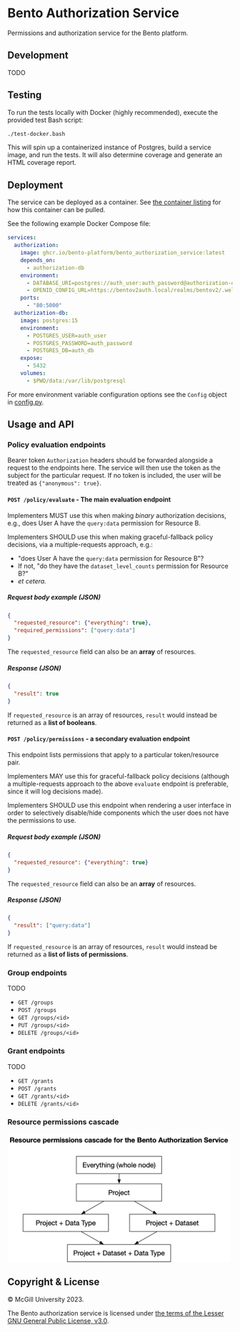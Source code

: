 # Bento Authorization Service

Permissions and authorization service for the Bento platform.




## Development

TODO




## Testing

To run the tests locally with Docker (highly recommended), execute the provided test Bash script:

```bash
./test-docker.bash
```

This will spin up a containerized instance of Postgres, build a service image, and run the tests.
It will also determine coverage and generate an HTML coverage report.




## Deployment

The service can be deployed as a container. See 
[the container listing](https://github.com/bento-platform/bento_authorization_service/pkgs/container/bento_authorization_service)
for how this container can be pulled.

See the following example Docker Compose file:

```yaml
services:
  authorization:
    image: ghcr.io/bento-platform/bento_authorization_service:latest
    depends_on:
      - authorization-db
    environment:
      - DATABASE_URI=postgres://auth_user:auth_password@authorization-db:5432/auth_db
      - OPENID_CONFIG_URL=https://bentov2auth.local/realms/bentov2/.well-known/openid-configuration
    ports:
      - "80:5000"
  authorization-db:
    image: postgres:15
    environment:
      - POSTGRES_USER=auth_user
      - POSTGRES_PASSWORD=auth_password
      - POSTGRES_DB=auth_db
    expose:
      - 5432
    volumes:
      - $PWD/data:/var/lib/postgresql
```

For more environment variable configuration options see the `Config` object in
[config.py](./bento_authorization_service/config.py).




## Usage and API

### Policy evaluation endpoints

Bearer token `Authorization` headers should be forwarded alongside a request to the endpoints here.
The service will then use the token as the subject for the particular request. If no token is included,
the user will be treated as `{"anonymous": true}`.

#### `POST /policy/evaluate` - The main evaluation endpoint

Implementers MUST use this when making *binary* authorization decisions, e.g., does User A have the 
`query:data` permission for Resource B.

Implementers SHOULD use this when making graceful-fallback policy decisions, via a multiple-requests approach, e.g.:

* "does User A have the `query:data` permission for Resource B"? 
* If not, "do they have the `dataset_level_counts` permission for Resource B?"
* *et cetera.*

##### Request body example (JSON)

```json
{
  "requested_resource": {"everything": true},
  "required_permissions": ["query:data"]
}
```

The `requested_resource` field can also be an **array** of resources.

##### Response (JSON)

```json
{
  "result": true
}
```

If `requested_resource` is an array of resources, `result` would instead be returned as a **list of booleans**.

#### `POST /policy/permissions` - a secondary evaluation endpoint

This endpoint lists permissions that apply to a particular token/resource pair.

Implementers MAY use this for graceful-fallback policy decisions (although a multiple-requests approach to the above
`evaluate` endpoint is preferable, since it will log decisions made).

Implementers SHOULD use this endpoint when rendering a user interface in order to selectively disable/hide components
which the user does not have the permissions to use.

##### Request body example (JSON)

```json
{
  "requested_resource": {"everything": true}
}
```

The `requested_resource` field can also be an **array** of resources.

##### Response (JSON)

```json
{
  "result": ["query:data"]
}
```

If `requested_resource` is an array of resources, `result` would instead be returned as a 
**list of lists of permissions**.


### Group endpoints

TODO

* `GET /groups`
* `POST /groups`
* `GET /groups/<id>`
* `PUT /groups/<id>`
* `DELETE /groups/<id>`


### Grant endpoints

TODO

* `GET /grants`
* `POST /grants`
* `GET /grants/<id>`
* `DELETE /grants/<id>`


### Resource permissions cascade

<img src="./docs/permissions_cascade.png" alt="Resource permissions cascade diagram" width="500" height="288" />



## Copyright &amp; License

&copy; McGill University 2023.

The Bento authorization service is licensed under 
[the terms of the Lesser GNU General Public License, v3.0](./LICENSE).
